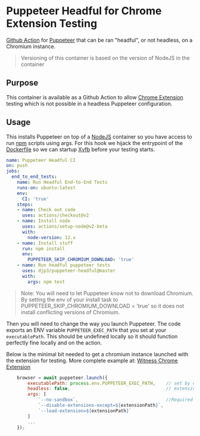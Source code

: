 # Puppeteer Headful for Chrome Extension Testing

[Github Action](https://github.com/features/actions) for [Puppeteer](https://github.com/GoogleChrome/puppeteer) that can be ran "headful", or not headless, on a Chromium instance.

> Versioning of this container is based on the version of NodeJS in the container

## Purpose
This container is available as a Github Action to allow [Chrome Extension](https://pptr.dev/#?product=Puppeteer&version=v1.18.1&show=api-working-with-chrome-extensions) testing which is not possible in a headless Puppeteer configuration.

## Usage

This installs Puppeteer on top of a [NodeJS](https://nodejs.org) container so you have access to run [npm](https://www.npmjs.com) scripts using args. For this hook we hijack the entrypoint of the [Dockerfile](https://docs.docker.com/engine/reference/builder/) so we can startup [Xvfb](https://www.x.org/releases/X11R7.6/doc/man/man1/Xvfb.1.xhtml) before your testing starts.

```yaml
name: Puppeteer Headful CI
on: push
jobs:
  end_to_end_tests:
    name: Run Headful End-to-End Tests 
    runs-on: ubuntu-latest
    env:
      CI: 'true'
    steps:
    - name: Check out code
      uses: actions/checkout@v2
    - name: Install node 
      uses: actions/setup-node@v2-beta
      with:
        node-version: 12.x
    - name: Install stuff 
      run: npm install 
      env:
        PUPPETEER_SKIP_CHROMIUM_DOWNLOAD: 'true'
    - name: Run headful puppeteer tests
      uses: djp3/puppeteer-headful@master
      with:
        args: npm test
```

> Note: You will need to let Puppeteer know not to download Chromium. By setting the env of your install task to PUPPETEER_SKIP_CHROMIUM_DOWNLOAD = 'true' so it does not install conflicting versions of Chromium.

Then you will need to change the way you launch Puppeteer. The code exports an ENV variable `PUPPETEER_EXEC_PATH` that you set at your `executablePath`. This should be undefined locally so it should function perfectly fine locally and on the action.

Below is the minimal bit needed to get a chromium instance launched with the extension for testing.  More complete example at: [Witness Chrome Extension](https://github.com/djp3/witness_chrome_extension)

```javascript
	browser = await puppeteer.launch({
		executablePath: process.env.PUPPETEER_EXEC_PATH, 	// set by docker container in github CI environment
		headless: false, 									// extension are allowed only in headful mode
		args: [
			`--no-sandbox`,									//Required for this to work in github CI environment 
			`--disable-extensions-except=${extensionPath}`,
			`--load-extension=${extensionPath}`
		]
        ...
	});
```
